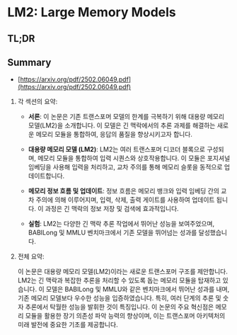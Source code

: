 # LM2: Large Memory Models
## TL;DR
## Summary
- [https://arxiv.org/pdf/2502.06049.pdf](https://arxiv.org/pdf/2502.06049.pdf)

1. 각 섹션의 요약:

   - **서론**: 이 논문은 기존 트랜스포머 모델의 한계를 극복하기 위해 대용량 메모리 모델(LM2)을 소개합니다. 이 모델은 긴 맥락에서의 추론 과제를 해결하는 새로운 메모리 모듈을 통합하여, 응답의 품질을 향상시키고자 합니다.

   - **대용량 메모리 모델 (LM2)**: LM2는 여러 트랜스포머 디코더 블록으로 구성되며, 메모리 모듈을 통합하여 입력 시퀀스와 상호작용합니다. 이 모듈은 포지셔널 임베딩을 사용해 입력을 처리하고, 교차 주의를 통해 메모리 슬롯을 동적으로 업데이트합니다.

   - **메모리 정보 흐름 및 업데이트**: 정보 흐름은 메모리 뱅크와 입력 임베딩 간의 교차 주의에 의해 이루어지며, 입력, 삭제, 출력 게이트를 사용하여 업데이트 됩니다. 이 과정은 긴 맥락의 정보 저장 및 검색에 효과적입니다.

   - **실험**: LM2는 다양한 긴 맥락 추론 작업에서 뛰어난 성능을 보여주었으며, BABILong 및 MMLU 벤치마크에서 기존 모델을 뛰어넘는 성과를 달성했습니다.

2. 전체 요약:

   이 논문은 대용량 메모리 모델(LM2)이라는 새로운 트랜스포머 구조를 제안합니다. LM2는 긴 맥락과 복잡한 추론을 처리할 수 있도록 돕는 메모리 모듈을 탑재하고 있습니다. 이 모델은 BABILong 및 MMLU와 같은 벤치마크에서 뛰어난 성과를 내며, 기존 메모리 모델보다 우수한 성능을 입증하였습니다. 특히, 여러 단계의 추론 및 숫자 추론에서 탁월한 성능을 발휘한 것이 특징입니다. 이 논문의 주요 혁신점은 메모리 모듈을 활용한 장기 의존성 파악 능력의 향상이며, 이는 트랜스포머 아키텍처의 미래 발전에 중요한 기초를 제공합니다.